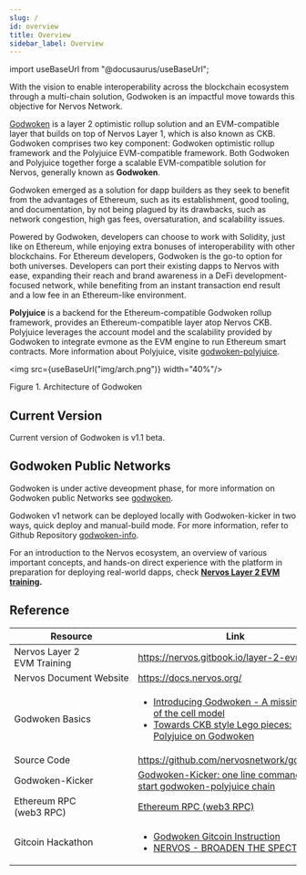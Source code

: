 ```yaml
---
slug: /
id: overview
title: Overview
sidebar_label: Overview
---
```

import useBaseUrl from "@docusaurus/useBaseUrl";

With the vision to enable interoperability across the blockchain ecosystem through a multi-chain solution, Godwoken is an impactful move towards this objective for Nervos Network.

[Godwoken](https://github.com/nervosnetwork/godwoken) is a layer 2 optimistic rollup solution and an EVM-compatible layer that builds on top of Nervos Layer 1, which is also known as CKB. Godwoken comprises two key component: Godwoken optimistic rollup framework and the Polyjuice EVM-compatible framework. Both Godwoken and Polyjuice together forge a scalable EVM-compatible solution for Nervos, generally known as **Godwoken**.

Godwoken emerged as a solution for dapp builders as they seek to benefit from the advantages of Ethereum, such as its establishment, good tooling, and documentation, by not being plagued by its drawbacks, such as network congestion, high gas fees, oversaturation, and scalability issues. 

Powered by Godwoken, developers can choose to work with Solidity, just like on Ethereum, while enjoying extra bonuses of interoperability with other blockchains. For Ethereum developers, Godwoken is the go-to option for both universes. Developers can port their existing dapps to Nervos with ease, expanding their reach and brand awareness in a DeFi development-focused network, while benefiting from an instant transaction end result and a low fee in an Ethereum-like environment.

**Polyjuice** is a backend for the Ethereum-compatible Godwoken rollup framework, provides an Ethereum-compatible layer atop Nervos CKB. Polyjuice leverages the account model and the scalability provided by Godwoken to integrate evmone as the EVM engine to run Ethereum smart contracts. More information about Polyjuice, visite [godwoken-polyjuice](https://github.com/nervosnetwork/godwoken-polyjuice).

<img src={useBaseUrl("img/arch.png")}  width="40%"/>

Figure 1. Architecture of Godwoken

## Current Version

Current version of Godwoken is v1.1 beta. 

## Godwoken Public Networks

Godwoken is under active deveopment phase, for more information on Godwoken public Networks see [godwoken](https://github.com/nervosnetwork/godwoken).


Godwoken v1 network can be deployed locally with Godwoken-kicker in two ways, quick deploy and manual-build mode. For more information, refer to Github Repository [godwoken-info](https://github.com/nervosnetwork/godwoken-info/tree/info). 

For an introduction to the Nervos ecosystem, an overview of various important concepts, and hands-on direct experience with the platform in preparation for deploying real-world dapps, check **[Nervos Layer 2 EVM training](https://nervos.gitbook.io/layer-2-evm/).**


## Reference

| Resource                                   | Link                                                         |
| ------------------------------------------ | ------------------------------------------------------------ |
| Nervos&nbsp;Layer&nbsp;2 EVM&nbsp;Training | https://nervos.gitbook.io/layer-2-evm/                       |
| Nervos&nbsp;Document&nbsp;Website          | https://docs.nervos.org/                                     |
| Godwoken&nbsp;Basics                       | <ul><li>[Introducing Godwoken - A missing piece of the cell model](https://talk.nervos.org/t/introducing-godwoken-a-missing-piece-of-the-cell-model/4464?_360safeparam=13594453)</li><li>[Towards CKB style Lego pieces: Polyjuice on Godwoken](https://medium.com/nervosnetwork/towards-ckb-style-lego-pieces-polyjuice-on-godwoken-cbc935d77abf)</li></ul> |
| Source&nbsp;Code                           | https://github.com/nervosnetwork/godwoken                    |
| Godwoken-Kicker                            | [Godwoken-Kicker: one line command to start godwoken-polyjuice chain](https://github.com/RetricSu/godwoken-kicker) |
| Ethereum&nbsp;RPC&nbsp; (web3&nbsp;RPC)    | [Ethereum RPC (web3 RPC)](https://geth.ethereum.org/docs/rpc/server) |
| Gitcoin&nbsp;Hackathon                     | <ul><li>[Godwoken Gitcoin Instruction](https://github.com/Kuzirashi/gw-gitcoin-instruction)</li><li>[NERVOS - BROADEN THE SPECTRUM](https://gitcoin.co/hackathon/nervos/onboard)</li></ul> |

